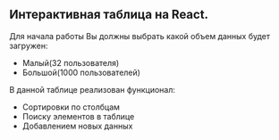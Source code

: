## Интерактивная таблица на React.

Для начала работы Вы должны выбрать какой объем данных будет загружен:

* Малый(32 пользователя)
* Большой(1000 пользователей)


В данной таблице реализован функционал:
* Cортировки по столбцам
* Поиску элементов в таблице
* Добавлением новых данных
